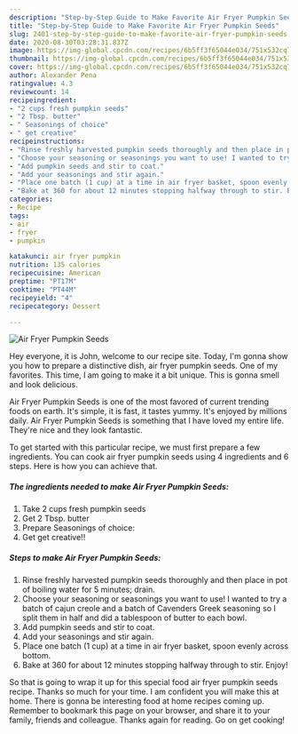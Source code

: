 ```yaml
---
description: "Step-by-Step Guide to Make Favorite Air Fryer Pumpkin Seeds"
title: "Step-by-Step Guide to Make Favorite Air Fryer Pumpkin Seeds"
slug: 2401-step-by-step-guide-to-make-favorite-air-fryer-pumpkin-seeds
date: 2020-08-30T03:28:31.837Z
image: https://img-global.cpcdn.com/recipes/6b5ff3f65044e034/751x532cq70/air-fryer-pumpkin-seeds-recipe-main-photo.jpg
thumbnail: https://img-global.cpcdn.com/recipes/6b5ff3f65044e034/751x532cq70/air-fryer-pumpkin-seeds-recipe-main-photo.jpg
cover: https://img-global.cpcdn.com/recipes/6b5ff3f65044e034/751x532cq70/air-fryer-pumpkin-seeds-recipe-main-photo.jpg
author: Alexander Pena
ratingvalue: 4.3
reviewcount: 14
recipeingredient:
- "2 cups fresh pumpkin seeds"
- "2 Tbsp. butter"
- " Seasonings of choice"
- " get creative"
recipeinstructions:
- "Rinse freshly harvested pumpkin seeds thoroughly and then place in pot of boiling water for 5 minutes; drain."
- "Choose your seasoning or seasonings you want to use! I wanted to try a batch of cajun creole and a batch of Cavenders Greek seasoning so I split them in half and did a tablespoon of butter to each bowl."
- "Add pumpkin seeds and stir to coat."
- "Add your seasonings and stir again."
- "Place one batch (1 cup) at a time in air fryer basket, spoon evenly across bottom."
- "Bake at 360 for about 12 minutes stopping halfway through to stir. Enjoy!"
categories:
- Recipe
tags:
- air
- fryer
- pumpkin

katakunci: air fryer pumpkin 
nutrition: 135 calories
recipecuisine: American
preptime: "PT17M"
cooktime: "PT44M"
recipeyield: "4"
recipecategory: Dessert

---
```



![Air Fryer Pumpkin Seeds](https://img-global.cpcdn.com/recipes/6b5ff3f65044e034/751x532cq70/air-fryer-pumpkin-seeds-recipe-main-photo.jpg)

Hey everyone, it is John, welcome to our recipe site. Today, I'm gonna show you how to prepare a distinctive dish, air fryer pumpkin seeds. One of my favorites. This time, I am going to make it a bit unique. This is gonna smell and look delicious.



Air Fryer Pumpkin Seeds is one of the most favored of current trending foods on earth. It's simple, it is fast, it tastes yummy. It's enjoyed by millions daily. Air Fryer Pumpkin Seeds is something that I have loved my entire life. They're nice and they look fantastic.


To get started with this particular recipe, we must first prepare a few ingredients. You can cook air fryer pumpkin seeds using 4 ingredients and 6 steps. Here is how you can achieve that.

<!--inarticleads1-->

##### The ingredients needed to make Air Fryer Pumpkin Seeds:

1. Take 2 cups fresh pumpkin seeds
1. Get 2 Tbsp. butter
1. Prepare  Seasonings of choice:
1. Get  get creative!!




<!--inarticleads2-->

##### Steps to make Air Fryer Pumpkin Seeds:

1. Rinse freshly harvested pumpkin seeds thoroughly and then place in pot of boiling water for 5 minutes; drain.
1. Choose your seasoning or seasonings you want to use! I wanted to try a batch of cajun creole and a batch of Cavenders Greek seasoning so I split them in half and did a tablespoon of butter to each bowl.
1. Add pumpkin seeds and stir to coat.
1. Add your seasonings and stir again.
1. Place one batch (1 cup) at a time in air fryer basket, spoon evenly across bottom.
1. Bake at 360 for about 12 minutes stopping halfway through to stir. Enjoy!




So that is going to wrap it up for this special food air fryer pumpkin seeds recipe. Thanks so much for your time. I am confident you will make this at home. There is gonna be interesting food at home recipes coming up. Remember to bookmark this page on your browser, and share it to your family, friends and colleague. Thanks again for reading. Go on get cooking!
